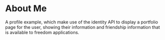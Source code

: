 About Me
======

A profile example, which make use of the identity API to display
a portfolio page for the user, showing their information and
friendship information that is available to freedom applications.
